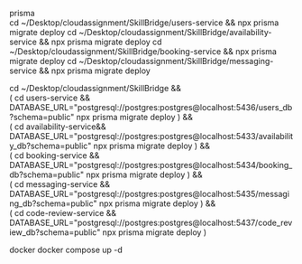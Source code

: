 prisma  
cd ~/Desktop/cloudassignment/SkillBridge/users-service && npx prisma migrate deploy
cd ~/Desktop/cloudassignment/SkillBridge/availability-service && npx prisma migrate deploy
cd ~/Desktop/cloudassignment/SkillBridge/booking-service && npx prisma migrate deploy
cd ~/Desktop/cloudassignment/SkillBridge/messaging-service && npx prisma migrate deploy
 
cd ~/Desktop/cloudassignment/SkillBridge && \
( cd users-service       && DATABASE_URL="postgresql://postgres:postgres@localhost:5436/users_db?schema=public"          npx prisma migrate deploy ) && \
( cd availability-service&& DATABASE_URL="postgresql://postgres:postgres@localhost:5433/availability_db?schema=public"  npx prisma migrate deploy ) && \
( cd booking-service     && DATABASE_URL="postgresql://postgres:postgres@localhost:5434/booking_db?schema=public"       npx prisma migrate deploy ) && \
( cd messaging-service   && DATABASE_URL="postgresql://postgres:postgres@localhost:5435/messaging_db?schema=public"     npx prisma migrate deploy ) && \
( cd code-review-service && DATABASE_URL="postgresql://postgres:postgres@localhost:5437/code_review_db?schema=public"   npx prisma migrate deploy )

 
 
  docker
  docker compose up -d
